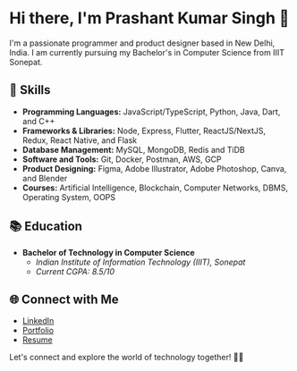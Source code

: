 # Hi there, I'm Prashant Kumar Singh 👋

I'm a passionate programmer and product designer based in New Delhi, India. I am currently pursuing my Bachelor's in Computer Science from IIIT Sonepat.

## 🚀 Skills
- **Programming Languages:** JavaScript/TypeScript, Python, Java, Dart, and C++ 
- **Frameworks & Libraries:** Node, Express, Flutter, ReactJS/NextJS, Redux, React Native, and Flask
- **Database Management:** MySQL, MongoDB, Redis and TiDB
- **Software and Tools:** Git, Docker, Postman, AWS, GCP
- **Product Designing:** Figma, Adobe Illustrator, Adobe Photoshop, Canva, and Blender
- **Courses:** Artificial Intelligence, Blockchain, Computer Networks, DBMS, Operating System, OOPS

## 📚 Education
- **Bachelor of Technology in Computer Science**
  - *Indian Institute of Information Technology (IIIT), Sonepat*
  - *Current CGPA: 8.5/10*

## 🌐 Connect with Me
- [LinkedIn](https://www.linkedin.com/in/devprashantt/)
- [Portfolio](https://prashant-kumarr.netlify.app/)
- [Resume](https://ik.imagekit.io/bjotngxai/Prashant%20Kumar%20Singh%20_Software%20Developer_.pdf?updatedAt=1724668271625)

Let's connect and explore the world of technology together! 👨‍💻
